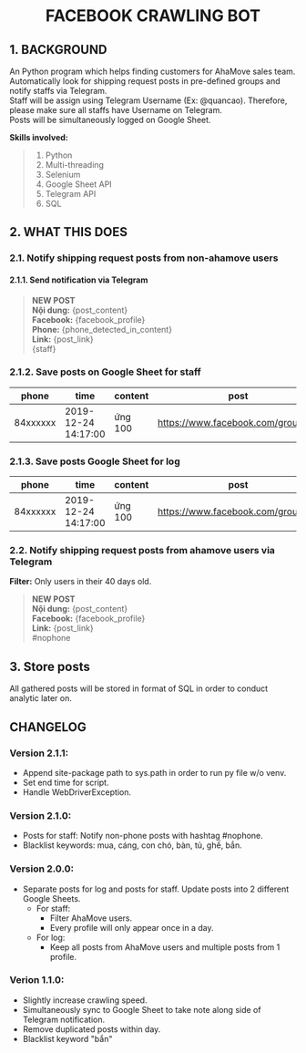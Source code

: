 <center><h1>FACEBOOK CRAWLING BOT</h1></center>

## 1. BACKGROUND
An Python program which helps finding customers for AhaMove sales team.<br>
Automatically look for shipping request posts in pre-defined groups and notify staffs via Telegram.<br>
Staff will be assign using Telegram Username (Ex: @quancao). Therefore, please make sure all staffs have Username on Telegram.<br>
Posts will be simultaneously logged on Google Sheet.

**Skills involved:**
> 1. Python
> 2. Multi-threading
> 3. Selenium
> 4. Google Sheet API
> 5. Telegram API
> 6. SQL

## 2. WHAT THIS DOES
### 2.1. Notify shipping request posts from non-ahamove users
#### 2.1.1. Send notification via Telegram

> **NEW POST** <br>
> **Nội dung:** {post_content} <br>
> **Facebook:** {facebook_profile} <br>
> **Phone:** {phone_detected_in_content} <br>
> **Link:** {post_link} <br>
> {staff}

### 2.1.2. Save posts on Google Sheet for staff
|phone   |time               |content|post                               |profile                     |staff   |note|
|--------|-------------------|-------|-----------------------------------|----------------------------|--------|----|
|84xxxxxx|2019-12-24 14:17:00|ứng 100|https://www.facebook.com/groups/...|https://www.facebook.com/...|@quancao|good|

### 2.1.3. Save posts Google Sheet for log
|phone   |time               |content|post                               |profile                     |
|--------|-------------------|-------|-----------------------------------|----------------------------|
|84xxxxxx|2019-12-24 14:17:00|ứng 100|https://www.facebook.com/groups/...|https://www.facebook.com/...|

### 2.2. Notify shipping request posts from ahamove users via Telegram
**Filter:** Only users in their 40 days old.

> **NEW POST** <br>
> **Nội dung:** {post_content} <br>
> **Facebook:** {facebook_profile} <br>
> **Link:** {post_link} <br>
> #nophone

## 3. Store posts
All gathered posts will be stored in format of SQL in order to conduct analytic later on.

## CHANGELOG

### Version 2.1.1:
- Append site-package path to sys.path in order to run py file w/o venv.
- Set end time for script.
- Handle WebDriverException.

### Version 2.1.0:
- Posts for staff: Notify non-phone posts with hashtag #nophone.
- Blacklist keywords: mua, cáng, con chó, bàn, tủ, ghế, bắn.

### Version 2.0.0:
- Separate posts for log and posts for staff. Update posts into 2 different Google Sheets.
    - For staff:
        - Filter AhaMove users.
        - Every profile will only appear once in a day.
    - For log:
        - Keep all posts from AhaMove users and multiple posts from 1 profile.

### Verion 1.1.0:
- Slightly increase crawling speed.
- Simultaneously sync to Google Sheet to take note along side of Telegram notification.
- Remove duplicated posts within day.
- Blacklist keyword "bắn"